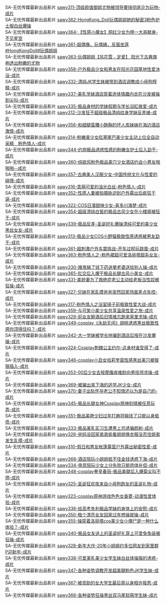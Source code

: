 SA-无忧传媒最新出品影片    [sawy311-顶级颜值御姐尤物被领导要挟彻底沦为玩物-成片](http://sagj.me/videoDetail/b26bcd7693f8dd53.html)  
SA-无忧传媒最新出品影片    [sawy362-HongKong_DolI玩偶姐姐她的秘密3粉色护士服白丝爆操](http://sagj.me/videoDetail/61e420f53b8057a6.html)     
SA-无忧传媒最新出品影片    [sawy364-【性感小魔女】网红少女为榜一大哥献身-不见星空](http://sagj.me/videoDetail/d499224d5a2db20f.html)       
SA-无忧传媒最新出品影片    [sawy361-超偶像，玩偶婊，反面坐莲#HongKongDoll#玩偶姐姐](http://sagj.me/videoDetail/3d4eb9694dd80695.html)     
SA-无忧传媒最新出品影片    [sawy363-玩偶姐姐【风花雪﹣足爱】 阳光下古典旗袍透出粉嫩的尤物](http://sagj.me/videoDetail/b8ca5d9497347996.html)       
SA-无忧传媒最新出品影片    [sawy358-户外极品少女和男友在阳光花园草地性爱沐浴-成片](http://sagj.me/videoDetail/4dab32d103dac2de.html)   
SA-无忧传媒最新出品影片    [sawy332-清纯JK学生妹被带到酒店调教成小母狗榨精-成片](http://sagj.me/videoDetail/a9ae6ba2027b5487.html)                            
SA-无忧传媒最新出品影片    [sawy337-美乳学妹酒店穿着连体情趣内衣在沙发被操到尖叫-成片](http://sagj.me/videoDetail/141ed0af82ba8887.html)                                 
SA-无忧传媒最新出品影片    [sawy335-极品身材的学妹假期与学长浴缸做爱-成片](http://sagj.me/videoDetail/93f4915d2a1a6ad4.html)                              
SA-无忧传媒最新出品影片    [sawy312-沙发狂干超级极品清纯纹身学妹反差婊-成片](http://sagj.me/videoDetail/a2ef3e3dff0c3a8c.html)                       
SA-无忧传媒最新出品影片    [sawy356-和细腿蛮腰小酥胸的坏人库妹妹在海边酒店激情-成片](http://sagj.me/videoDetail/5e05d40ae500ea64.html)     
SA-无忧传媒最新出品影片    [sawy314-粉嫩美少女肛塞尾巴美少女主动上位全自动采精＿粉色情人-成片](http://sagj.me/videoDetail/e641292c73f41f22.html)    
SA-无忧传媒最新出品影片    [sawy344-约炮极品诱惑性感的粉嫩女护士后入勐干-成片](http://sagj.me/videoDetail/c3a2628ca840a0ab.html)      
SA-无忧传媒最新出品影片    [sawy360-纯欲风粉色极品美穴少女酒店约会小男友啪啪啪--成片](http://sagj.me/videoDetail/1e67fbf265757409.html)       
SA-无忧传媒最新出品影片    [sawy357-古典美人汉服少女-中国传统文化与性爱的碰撞-成片](http://sagj.me/videoDetail/2f4585682b4817ce.html)                    
SA-无忧传媒最新出品影片    [sawy316-乖萌可爱的油光白丝-粉色情人-成片](http://sagj.me/videoDetail/aacc457b202973bb.html)                   
SA-无忧传媒最新出品影片    [sawy352-性感人妻被拍摄胁迫到户外露出后疯狂干逼-成片](http://sagj.me/videoDetail/c94f1ba8487bbd95.html)             
SA-无忧传媒最新出品影片    [sawy322-COS日漫甜味少女-喜多川海梦-成片](http://sagj.me/videoDetail/0ae88ed278dc529a.html)                  
SA-无忧传媒最新出品影片    [sawy354-超级清纯白皙的极品古风少女在小楼阁被狂干-成片](http://sagj.me/videoDetail/c9b80b31a4b70b08.html)                    
SA-无忧传媒最新出品影片    [sawy339-极品反差-圣诞好礼爆操清纯可爱的美少女黑丝女友-成片](http://sagj.me/videoDetail/7fc46668068dc10b.html)                 
SA-无忧传媒最新出品影片    [sawy313-极品少女COS小野猫极致性感诱惑被男友勐干-成片](http://sagj.me/videoDetail/17e14b4c00377089.html)                 
SA-无忧传媒最新出品影片    [sawy361-超刺激户外车震挑战-开车过程玩跳蛋-成片](http://sagj.me/videoDetail/67eb35719223a5ab.html)                 
SA-无忧传媒最新出品影片    [sawy363-粉色情人之-粉色裙超可爱洛丽塔甜系女友-成片](http://sagj.me/videoDetail/93a13aebc2492b9a.html)                 
SA-无忧传媒最新出品影片    [sawy330-赌鬼输了钱下药迷晕老婆送给别人操-成片](http://sagj.me/videoDetail/b7c52b5f7843e879.html)                 
SA-无忧传媒最新出品影片    [sawy365-肛交后入爆干极品长腿古风小美女-成片](http://sagj.me/videoDetail/a8541414ad6f4f49.html)                 
SA-无忧传媒最新出品影片    [sawy331-美娇妻为了救绝症老公主动给老板当性奴被狂操-成片](http://sagj.me/videoDetail/9ed763d2f27e4df6.html)                 
SA-无忧传媒最新出品影片    [sawy327-兄妹在家乱摸爸爸突然回家场面差点失控-成片](http://sagj.me/videoDetail/f47b40e48003c389.html)                  
SA-无忧传媒最新出品影片    [sawy317-粉色情人之浴室镜子前极致性爱大战-成片](http://sagj.me/videoDetail/c530d2c4948aa2ff.html)                                   
SA-无忧传媒最新出品影片    [sawy359-与可笑小美少女共享温泉性爱之旅-成片](http://sagj.me/videoDetail/230c8d0302106bea.html)                                
SA-无忧传媒最新出品影片    [sawy329-前女友醉酒后旧情难忘跑来家里求操-成片](http://sagj.me/videoDetail/4cb20850dc17f328.html)                                
SA-无忧传媒最新出品影片    [sawy349-cosplay《永劫无间》胡桃诱惑黑丝极致性感你顶得住吗？-成片](http://sagj.me/videoDetail/8c7bd36d8265c4d1.html)                                
SA-无忧传媒最新出品影片    [sawy342-大一学妹被学长哄骗到酒店后按在沙发爆操-成片](http://sagj.me/videoDetail/df0fc7cf68818ea3.html)                                
SA-无忧传媒最新出品影片    [sawy324-Cosplay荆棘公主约尔-这身材谁受得了-成片](http://sagj.me/videoDetail/ca3c031beac1a549.html)                                
SA-无忧传媒最新出品影片    [sawy346-cosplay小丑女哈莉奎茵性感黑丝美穴被狠狠插入-成片](http://sagj.me/videoDetail/7cd5438801e21aca.html)                                
SA-无忧传媒最新出品影片    [sawy353-00后少女去按摩瘙痒难耐向男技师求操-成片](http://sagj.me/videoDetail/fc199fa3dfa1c653.html)                                
SA-无忧传媒最新出品影片    [sawy369-被骗出来下海的逃学JK少女-成片](http://sagj.me/videoDetail/f5bc92ff068c5d47.html)                                
SA-无忧传媒最新出品影片    [sawy370-妻子出轨怀孕老公不知情还以为是自己的-成片](http://sagj.me/videoDetail/522e067eb3b3f8ba.html)                                
SA-无忧传媒最新出品影片    [sawy345-极品长腿女神Cosplay原神刻晴被任意玩弄-成片](http://sagj.me/videoDetail/323788d1bece0915.html)                                
SA-无忧传媒最新出品影片    [sawy351-极品美艳少妇过年打麻将输钱了只能以身抵债-成片](http://sagj.me/videoDetail/304c79c1ef63e93c.html)                                
SA-无忧传媒最新出品影片    [sawy333-极品美乳实习生遭男上司诱骗颜射-成片](http://sagj.me/videoDetail/1abc4229373d97a2.html)                                  
SA-无忧传媒最新出品影片    [sawy326-爸妈没回家弟弟偷看姐姐换衣服没忍住姐弟发生乱摸-成片](http://sagj.me/videoDetail/ecf7783c48533e4f.html)                                
SA-无忧传媒最新出品影片    [sawy310-假日和男友帐篷露营户外露出秘密性爱-成片](http://sagj.me/videoDetail/52eeec207d77e93c.html)                                
SA-无忧传媒最新出品影片    [sawy368-酒店陪玩小姐姐抵不住金钱诱惑下海-成片](http://sagj.me/videoDetail/4adce3b5535d7868.html)                                
SA-无忧传媒最新出品影片    [sawy334-电竞陪玩少女上分失败只能肉体补偿-成片](http://sagj.me/videoDetail/444ce35a79139720.html)                                
SA-无忧传媒最新出品影片    [sawy348-cosplay拳皇春丽-极品美腿后入爆菊尖叫不停-成片](http://sagj.me/videoDetail/12a5e280f234b8be.html)                                
SA-无忧传媒最新出品影片    [sawy325-圣诞狂欢夜来自小母狗跑友的圣诞礼物-成片](http://sagj.me/videoDetail/f78ccef0204a8232.html)                                
SA-无忧传媒最新出品影片    [sawy323-cosplay原神游戏色色女香菱-动漫性爱体验-成片](http://sagj.me/videoDetail/d88777aaef8d1414.html)                                
SA-无忧传媒最新出品影片    [sawy336-给高考失利极品学妹的身体上的安慰-成片](http://sagj.me/videoDetail/49437cd5453d0faa.html)                                
SA-无忧传媒最新出品影片    [sawy350-租个漂亮女友回家过年想操就操-成片](http://sagj.me/videoDetail/957d80fe01a1ce75.html)                                
SA-无忧传媒最新出品影片    [sawy355-操穿着洛丽塔cos美少女小僵尸是一种什么体验？-成片](http://sagj.me/videoDetail/901f6d6f2d3ed5f2.html)                                
SA-无忧传媒最新出品影片    [sawy340-极品女友送上的圣诞好礼穿上可爱兔兔装被狂操-成片](http://sagj.me/videoDetail/b4c790bf51f3db77.html)                                
SA-无忧传媒最新出品影片    [sawy328-新年大作-20年小姐姐约多位网友到家里群P迎新年-成片](http://sagj.me/videoDetail/ab5066339b2e9aae.html)                                
SA-无忧传媒最新出品影片    [sawy338-可爱美乳美少女学生妹白丝体操服的诱惑-成片](http://sagj.me/videoDetail/a1b7f0a68efd16a9.html)                                
SA-无忧传媒最新出品影片    [sawy347-各种姿势调教开发超美腿粉色JK学生妹-成片](http://sagj.me/videoDetail/41720fb9ec5f3cb2.html)            
SA-无忧传媒最新出品影片    [sawy367-被资助的女大学生最后竟以身相许报恩-成片](http://sagj.me/videoDetail/2f27c69088857f2b.html)        
SA-无忧传媒最新出品影片    [sawy366-各种姿势狂操黑丝双马尾软萌学生妹-成片](http://sagj.me/videoDetail/17c81246943e8910.html)                          
